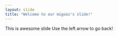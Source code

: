 ```yaml
---
layout: slide
title: "Welcome to our migooz's slide!"
---
```

This is awesome slide
Use the left arrow to go back!
